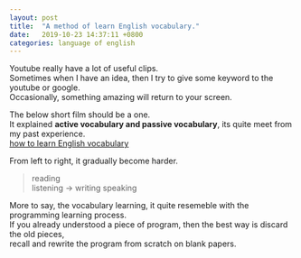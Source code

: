 ```yaml
---
layout: post
title:  "A method of learn English vocabulary."
date:   2019-10-23 14:37:11 +0800
categories: language of english
---
```


Youtube really have a lot of useful clips.  
Sometimes when I have an idea, then I try to give some keyword to the youtube or google.   
Occasionally, something amazing will return to your screen.   

The below short film should be a one.   
It explained **active vocabulary and passive vocabulary**, its quite meet from my past experience.   
[how to learn English vocabulary](https://www.youtube.com/watch?v=jK0IHubzHZo)   

From left to right, it gradually become harder.   
> reading   
> listening -> writing
>              speaking

More to say, the vocabulary learning, it quite resemeble with the programming learning process.   
If you already understood a piece of program, then the best way is discard the old pieces,    
recall and rewrite the program from scratch on blank papers.


